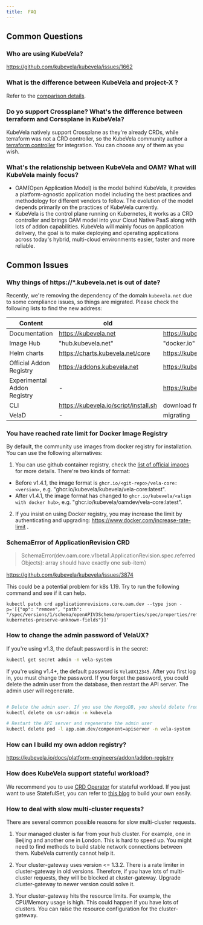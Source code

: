 ```yaml
---
title:  FAQ
---
```


## Common Questions

### Who are using KubeVela?

https://github.com/kubevela/kubevela/issues/1662

### What is the difference between KubeVela and project-X ?

Refer to the [comparison details](https://kubevela.io/docs/#kubevela-vs-other-software).

### Do yo support Crossplane? What's the difference between terraform and Corssplane in KubeVela?

KubeVela natively support Crossplane as they're already CRDs, while terraform was not a CRD controller, so the KubeVela community author a [terraform controller](https://github.com/kubevela/terraform-controller) for integration. You can choose any of them as you wish. 


### What's the relationship between KubeVela and OAM? What will KubeVela mainly focus?

* OAM(Open Application Model) is the model behind KubeVela, it provides a platform-agnostic application model including the best practices and methodology for different vendors to follow. The evolution of the model depends primarily on the practices of KubeVela currently.
* KubeVela is the control plane running on Kubernetes, it works as a CRD controller and brings OAM model into your Cloud Native PaaS along with lots of addon capabilities. KubeVela will mainly focus on application delivery, the goal is to make deploying and operating applications across today's hybrid, multi-cloud environments easier, faster and more reliable.

## Common Issues

### Why things of https://*.kubevela.net is out of date?

Recently, we're removing the dependency of the domain `kubevela.net` due to some compliance issues, so things are migrated. Please check the following lists to find the new address:

Content | old | new
--- | --- | ---
Documentation | https://kubevela.net | https://kubevela.io
Image Hub | "hub.kubevela.net" | "docker.io" or "ghcr.io/kubevela" 
Helm charts | https://charts.kubevela.net/core | https://kubevela.github.io/charts
Official Addon Registry | https://addons.kubevela.net | https://kubevela.github.io/catalog/official
Experimental Addon Registry | - | https://kubevela.github.io/catalog/experimental
CLI | https://kubevela.io/script/install.sh | download from [release page](https://github.com/kubevela/kubevela/releases)
VelaD | - | migrating 

### You have reached rate limit for Docker Image Registry 

By default, the community use images from docker registry for installation. You can use the following alternatives:

1. You can use github container registry, check the [list of official images](https://github.com/orgs/kubevela/packages) for more details. There're two kinds of format:

* Before v1.4.1, the image format is `ghcr.io/<git-repo>/vela-core:<version>`, e.g. "ghcr.io/kubevela/kubevela/vela-core:latest".
* After v1.4.1, the image format has changed to `ghcr.io/kubevela/<align with docker hub>`, e.g. "ghcr.io/kubevela/oamdev/vela-core:latest".

2. If you insist on using Docker registry, you may increase the limit by authenticating and upgrading: https://www.docker.com/increase-rate-limit .
 
### SchemaError of ApplicationRevision CRD

> SchemaError(dev.oam.core.v1beta1.ApplicationRevision.spec.referredObjects): array should have exactly one sub-item） 

https://github.com/kubevela/kubevela/issues/3874

This could be a potential problem for k8s 1.19. Try to run the following command and see if it can help.

```
kubectl patch crd applicationrevisions.core.oam.dev --type json -p='[{"op": "remove", "path": "/spec/versions/1/schema/openAPIV3Schema/properties/spec/properties/referredObjects/x-kubernetes-preserve-unknown-fields"}]'
```

### How to change the admin password of VelaUX?

If you're using v1.3, the default password is in the secret:

```bash
kubectl get secret admin -n vela-system
```

If you're using v1.4+, the default password is `VelaUX12345`. After you first log in, you must change the password. If you forget the password, you could delete the admin user from the database, then restart the API server. The admin user will regenerate.

```bash

# Delete the admin user. If you use the MongoDB, you should delete from the MongoDB.
kubectl delete cm usr-admin -n kubevela

# Restart the API server and regenerate the admin user
kubectl delete pod -l app.oam.dev/component=apiserver -n vela-system
```

### How can I build my own addon registry?

https://kubevela.io/docs/platform-engineers/addon/addon-registry

### How does KubeVela support stateful workload?

We recommend you to use [CRD Operator](https://kubernetes.io/docs/concepts/extend-kubernetes/operator/) for stateful workload. If you just want to use StatefulSet, you can refer to [this blog](https://kubevela.io/blog/2022/05/30/abstraction-kubevela) to build your own easily.

### How to deal with slow multi-cluster requests?

There are several common possible reasons for slow multi-cluster requests.

1. Your managed cluster is far from your hub cluster. For example, one in Beijing and another one in London. This is hard to speed up. You might need to find methods to build stable network connections between them. KubeVela currently cannot help it.

2. Your cluster-gateway uses version <= 1.3.2. There is a rate limiter in cluster-gateway in old versions. Therefore, if you have lots of multi-cluster requests, they will be blocked at cluster-gateway. Upgrade cluster-gateway to newer version could solve it.

3. Your cluster-gateway hits the resource limits. For example, the CPU/Memory usage is high. This could happen if you have lots of clusters. You can raise the resource configuration for the cluster-gateway.